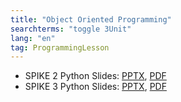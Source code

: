```yaml
---
title: "Object Oriented Programming"
searchterms: "toggle 3Unit"
lang: "en"
tag: ProgrammingLesson
---
```

 <ul>
 <li class="ng-binding">SPIKE 2 Python Slides:
 <a href="PyProgrammingLessons/OOP.pptx">PPTX</a>,
 <a href="PyProgrammingLessons/OOP.pdf">PDF</a>
 </li>
 <li class="ng-binding">SPIKE 3 Python Slides:
 <a href="PyProgrammingLessons/SP3OOPPython.pptx">PPTX</a>,
 <a href="PyProgrammingLessons/SP3OOPPython.pdf">PDF</a>
 </li>
 </ul>
